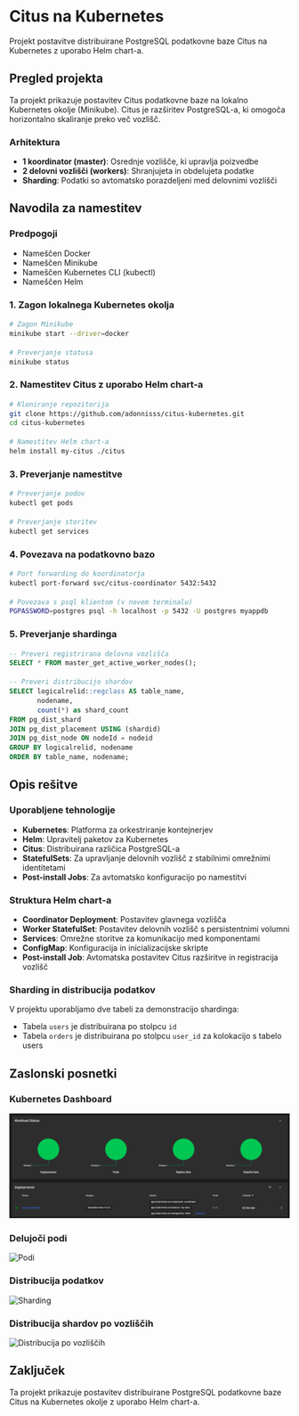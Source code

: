 # Citus na Kubernetes

Projekt postavitve distribuirane PostgreSQL podatkovne baze Citus na Kubernetes z uporabo Helm chart-a.

## Pregled projekta

Ta projekt prikazuje postavitev Citus podatkovne baze na lokalno Kubernetes okolje (Minikube). Citus je razširitev PostgreSQL-a, ki omogoča horizontalno skaliranje preko več vozlišč.

### Arhitektura

- **1 koordinator (master)**: Osrednje vozlišče, ki upravlja poizvedbe
- **2 delovni vozlišči (workers)**: Shranjujeta in obdelujeta podatke
- **Sharding**: Podatki so avtomatsko porazdeljeni med delovnimi vozlišči

## Navodila za namestitev

### Predpogoji

- Nameščen Docker
- Nameščen Minikube
- Nameščen Kubernetes CLI (kubectl)
- Nameščen Helm

### 1. Zagon lokalnega Kubernetes okolja

```bash
# Zagon Minikube
minikube start --driver=docker

# Preverjanje statusa
minikube status
```

### 2. Namestitev Citus z uporabo Helm chart-a

```bash
# Kloniranje repozitorija
git clone https://github.com/adonnisss/citus-kubernetes.git
cd citus-kubernetes

# Namestitev Helm chart-a
helm install my-citus ./citus
```

### 3. Preverjanje namestitve

```bash
# Preverjanje podov
kubectl get pods

# Preverjanje storitev
kubectl get services
```

### 4. Povezava na podatkovno bazo

```bash
# Port forwarding do koordinatorja
kubectl port-forward svc/citus-coordinator 5432:5432

# Povezava s psql klientom (v novem terminalu)
PGPASSWORD=postgres psql -h localhost -p 5432 -U postgres myappdb
```

### 5. Preverjanje shardinga

```sql
-- Preveri registrirana delovna vozlišča
SELECT * FROM master_get_active_worker_nodes();

-- Preveri distribucijo shardov
SELECT logicalrelid::regclass AS table_name, 
       nodename, 
       count(*) as shard_count
FROM pg_dist_shard
JOIN pg_dist_placement USING (shardid)
JOIN pg_dist_node ON nodeId = nodeid
GROUP BY logicalrelid, nodename
ORDER BY table_name, nodename;
```

## Opis rešitve

### Uporabljene tehnologije

- **Kubernetes**: Platforma za orkestriranje kontejnerjev
- **Helm**: Upravitelj paketov za Kubernetes
- **Citus**: Distribuirana različica PostgreSQL-a
- **StatefulSets**: Za upravljanje delovnih vozlišč z stabilnimi omrežnimi identitetami
- **Post-install Jobs**: Za avtomatsko konfiguracijo po namestitvi

### Struktura Helm chart-a

- **Coordinator Deployment**: Postavitev glavnega vozlišča
- **Worker StatefulSet**: Postavitev delovnih vozlišč s persistentnimi volumni
- **Services**: Omrežne storitve za komunikacijo med komponentami
- **ConfigMap**: Konfiguracija in inicializacijske skripte
- **Post-install Job**: Avtomatska postavitev Citus razširitve in registracija vozlišč

### Sharding in distribucija podatkov

V projektu uporabljamo dve tabeli za demonstracijo shardinga:
- Tabela `users` je distribuirana po stolpcu `id`
- Tabela `orders` je distribuirana po stolpcu `user_id` za kolokacijo s tabelo users

## Zaslonski posnetki

### Kubernetes Dashboard
![Kubernetes Dashboard](Screenshots/Kubernetes/Dashboard/Kubernetes_Dashboard_1.png)

### Delujoči podi
![Podi](screenshots/pods-running.png)

### Distribucija podatkov
![Sharding](screenshots/database-sharding.png)

### Distribucija shardov po vozliščih
![Distribucija po vozliščih](screenshots/node-distribution.png)

## Zaključek

Ta projekt prikazuje postavitev distribuirane PostgreSQL podatkovne baze Citus na Kubernetes okolje z uporabo Helm chart-a.
